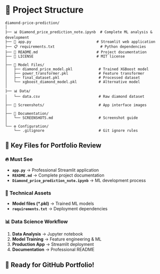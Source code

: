 # 📁 Project Structure

```
diamond-price-prediction/
│
├── 📊 Diamond_price_prediction_note.ipynb  # Complete ML analysis & development
├── 🚀 app.py                              # Streamlit web application  
├── 📋 requirements.txt                     # Python dependencies
├── 📄 README.md                           # Project documentation
├── 📜 LICENSE                             # MIT license
│
├── 🤖 Model Files/
│   ├── diamond_price_model.pkl            # Trained XGBoost model
│   ├── power_transformer.pkl              # Feature transformer
│   ├── final_dataset.pkl                  # Processed dataset
│   └── xgboost_diamond_model.pkl          # Alternative model
│
├── 📊 Data/
│   └── data.csv                           # Raw diamond dataset
│
├── 📸 Screenshots/                         # App interface images
│
├── 📝 Documentation/
│   └── SCREENSHOTS.md                     # Screenshot guide
│
└── ⚙️ Configuration/
    └── .gitignore                         # Git ignore rules
```

## 🎯 Key Files for Portfolio Review

### 🔥 **Must See**
- **`app.py`** → Professional Streamlit application
- **`README.md`** → Complete project documentation  
- **`Diamond_price_prediction_note.ipynb`** → ML development process

### 🤖 **Technical Assets**  
- **Model files (*.pkl)** → Trained ML models
- **`requirements.txt`** → Deployment dependencies

### 📊 **Data Science Workflow**
1. **Data Analysis** → Jupyter notebook
2. **Model Training** → Feature engineering & ML
3. **Production App** → Streamlit deployment
4. **Documentation** → Professional README

## 🚀 Ready for GitHub Portfolio!
